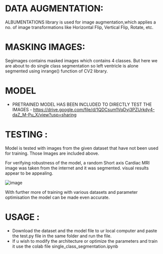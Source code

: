 # DATA AUGMENTATION:
ALBUMENTATIONS library is used for image augmentation,which applies a no. of image transformations like Horizontal Flip, Vertical Flip, Rotate, etc.

# MASKING IMAGES:
Segimages contains masked images which contains 4 classes. But here we are about to do single class segmentation so left ventricle is alone segmented using inrange() function of CV2 library.

# MODEL 
- PRETRAINED MODEL HAS BEEN INCLUDED TO DIRECTLY TEST THE IMAGES - https://drive.google.com/file/d/1QDCsum1VqDyj3PZUrkdy4-daZ_M-Pu_X/view?usp=sharing

# TESTING :
Model is tested with images from the given dataset that have not been used for training. Those Images are included above. 

For verifying robustness of the model, a random Short axis Cardiac MRI image was taken from the 
internet and it was segmented. visual results appear to be appealing.

![image](https://user-images.githubusercontent.com/72727518/117295993-28ecd500-ae92-11eb-8f03-38b07ada39fa.png)

With further more of training with various datasets and parameter optimisation the model can be made even accurate.

# USAGE :
- Download the dataset and the model file to ur local computer and paste the test.py file in the same folder and run the file.
- If u wish to modify the architecture or optimize the parameters and train it use the colab file single_class_segmentation.ipynb 
